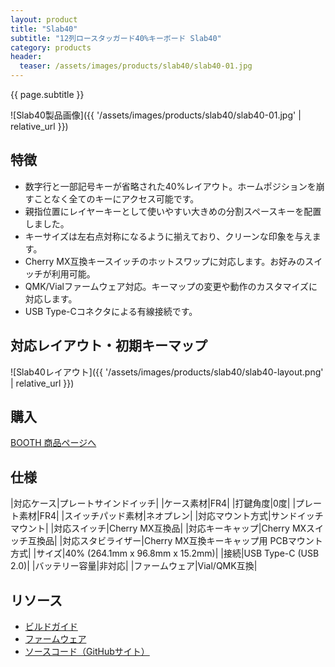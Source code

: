 ```yaml
---
layout: product
title: "Slab40"
subtitle: "12列ロースタッガード40%キーボード Slab40"
category: products
header:
  teaser: /assets/images/products/slab40/slab40-01.jpg
---
```

{{ page.subtitle }}

![Slab40製品画像]({{ '/assets/images/products/slab40/slab40-01.jpg' | relative_url }})

## 特徴

- 数字行と一部記号キーが省略された40%レイアウト。ホームポジションを崩すことなく全てのキーにアクセス可能です。
- 親指位置にレイヤーキーとして使いやすい大きめの分割スペースキーを配置しました。
- キーサイズは左右点対称になるように揃えており、クリーンな印象を与えます。
- Cherry MX互換キースイッチのホットスワップに対応します。お好みのスイッチが利用可能。
- QMK/Vialファームウェア対応。キーマップの変更や動作のカスタマイズに対応します。
- USB Type-Cコネクタによる有線接続です。

## 対応レイアウト・初期キーマップ

![Slab40レイアウト]({{ '/assets/images/products/slab40/slab40-layout.png' | relative_url }})

## 購入

<a href="https://ymkn.booth.pm/items/6061648" class="btn btn--primary">BOOTH 商品ページへ</a>

## 仕様

|対応ケース|プレートサインドイッチ|
|ケース素材|FR4|
|打鍵角度|0度|
|プレート素材|FR4|
|スイッチパッド素材|ネオプレン|
|対応マウント方式|サンドイッチマウント|
|対応スイッチ|Cherry MX互換品|
|対応キーキャップ|Cherry MXスイッチ互換品|
|対応スタビライザー|Cherry MX互換キーキャップ用 PCBマウント方式|
|サイズ|40% (264.1mm x 96.8mm x 15.2mm)|
|接続|USB Type-C (USB 2.0)|
|バッテリー容量|非対応|
|ファームウェア|Vial/QMK互換|

## リソース

- [ビルドガイド](https://github.com/ymkn/Slab40/blob/main/doc/buildguide.md)
- [ファームウェア](https://github.com/ymkn/Slab40/releases/download/v1.0/ymkn_slab40_vial.uf2)
- [ソースコード（GitHubサイト）](https://github.com/ymkn/Slab40/)
